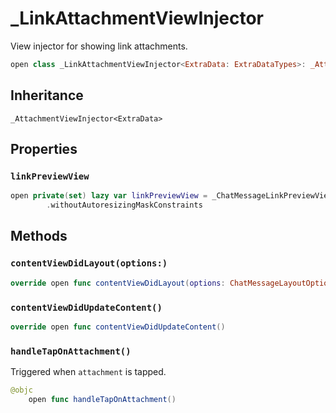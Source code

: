 # \_LinkAttachmentViewInjector

View injector for showing link attachments.

``` swift
open class _LinkAttachmentViewInjector<ExtraData: ExtraDataTypes>: _AttachmentViewInjector<ExtraData> 
```

## Inheritance

`_AttachmentViewInjector<ExtraData>`

## Properties

### `linkPreviewView`

``` swift
open private(set) lazy var linkPreviewView = _ChatMessageLinkPreviewView<ExtraData>()
        .withoutAutoresizingMaskConstraints
```

## Methods

### `contentViewDidLayout(options:)`

``` swift
override open func contentViewDidLayout(options: ChatMessageLayoutOptions) 
```

### `contentViewDidUpdateContent()`

``` swift
override open func contentViewDidUpdateContent() 
```

### `handleTapOnAttachment()`

Triggered when `attachment` is tapped.

``` swift
@objc
    open func handleTapOnAttachment() 
```
